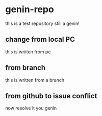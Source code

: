 # genin-repo
this is a test repository
still a genin!

## change from local PC
this is wriiten from pc

## from branch
this is written from a branch
## from github to issue conflict
now resolve it you genin
